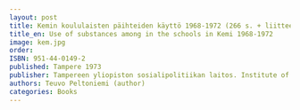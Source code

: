 ```yaml
---
layout: post
title: Kemin koululaisten päihteiden käyttö 1968-1972 (266 s. + liitteet 66 s.)
title_en: Use of substances among in the schools in Kemi 1968-1972
image: kem.jpg
order: 
ISBN: 951-44-0149-2
published: Tampere 1973
publisher: Tampereen yliopiston sosialipolitiikan laitos. Institute of Social Policy, tutkimuksia/Research reports 33/73 - Sosiologian gradutyö & Sosiaalipolitiikan sivulaudaturtyö, MA theses in Sociology & Laudatur theses in Social Policy 1973
authors: Teuvo Peltoniemi (author)
categories: Books
---
```




